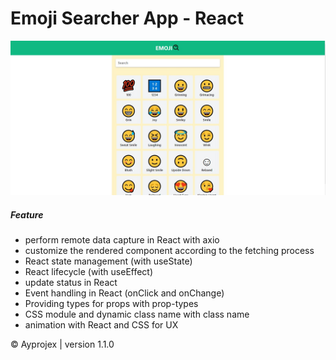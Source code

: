# Emoji Searcher App - React

![My Image](src/assets/ss1.jpg)

##### Feature

- perform remote data capture in React with axio
- customize the rendered component according to the fetching process
- React state management (with useState)
- React lifecycle (with useEffect)
- update status in React
- Event handling in React (onClick and onChange)
- Providing types for props with prop-types
- CSS module and dynamic class name with class name
- animation with React and CSS for UX

&copy; Ayprojex | version 1.1.0
